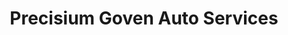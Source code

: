 ---
title: "Precisium Goven Auto Services"
url: /goven/precisium-goven-auto-services/
shop: réparation de voitures
---
